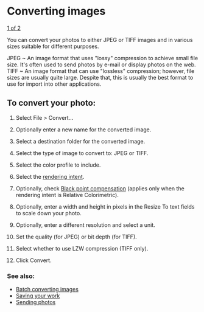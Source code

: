 Converting images
=================

[1 of 2](Converting-Batch.html)

You can convert your photos to either JPEG or TIFF images and in various
sizes suitable for different purposes.

JPEG
  ~ An image format that uses "lossy" compression to achieve small file
    size. It's often used to send photos by e-mail or display photos on
    the web.
TIFF
  ~ An image format that can use "lossless" compression; however, file
    sizes are usually quite large. Despite that, this is usually the
    best format to use for import into other applications.

To convert your photo:
----------------------

1.  Select File \> Convert...

2.  Optionally enter a new name for the converted image.

3.  Select a destination folder for the converted image.

4.  Select the type of image to convert to: JPEG or TIFF.

5.  Select the color profile to include.

6.  Select the [rendering intent](Rendering_Intent.html).

7.  Optionally, check [Black point
    compensation](Black_Point_Compensation.html) (applies only when the
    rendering intent is Relative Colorimetric).

8.  Optionally, enter a width and height in pixels in the Resize To text
    fields to scale down your photo.

9.  Optionally, enter a different resolution and select a unit.

10. Set the quality (for JPEG) or bit depth (for TIFF).

11. Select whether to use LZW compression (TIFF only).

12. Click Convert.

### See also:

-   [Batch converting images](Converting-Batch.html)
-   [Saving your work](Saving.html)
-   [Sending photos](Photos-Sending.html)


